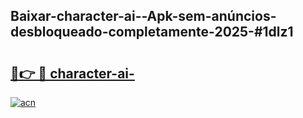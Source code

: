 ## Baixar-character-ai--Apk-sem-anúncios-desbloqueado-completamente-2025-#1dlz1

# <h2><a href="https://ainizakaria.my?title=character-ai-&ref=20M">🔗👉 🔴 character-ai-</a></h2>

[![acn](https://github.com/user-attachments/assets/0f9c940e-d8b0-45ae-aac7-cd30a18b3e1c)](https://ainizakaria.my?title=character-ai-&ref=20M)


